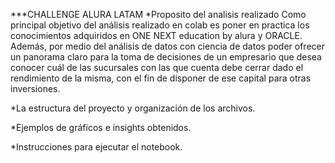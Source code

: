 ***CHALLENGE ALURA LATAM
*Proposito del analisis realizado
Como principal objetivo del análisis realizado en colab es poner en practica los conocimientos adquiridos en ONE NEXT education by alura y ORACLE. Además, por medio del análisis de datos con ciencia de datos poder ofrecer un panorama claro para la toma de decisiones de un empresario que desea conocer cuál de las sucursales con las que cuenta debe cerrar dado el rendimiento de la misma, con el fin de disponer de ese capital para otras inversiones.

*La estructura del proyecto y organización de los archivos.

*Ejemplos de gráficos e insights obtenidos.

*Instrucciones para ejecutar el notebook.
